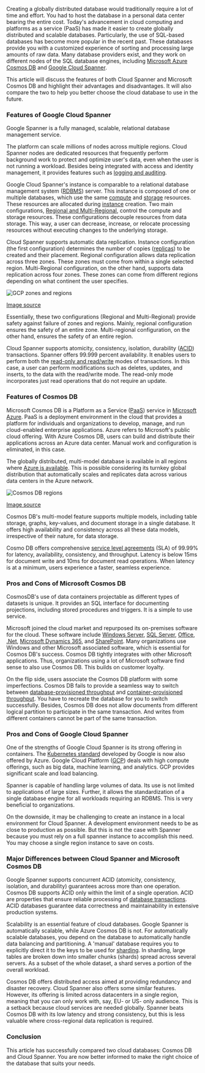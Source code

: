 Creating a globally distributed database would traditionally require a lot of time and effort. You had to host the database in a personal data center bearing the entire cost. Today&#39;s advancement in cloud computing and platforms as a service (PaaS) has made it easier to create globally distributed and scalable databases. Particularly, the use of SQL-based databases has become more popular in the recent past. These databases provide you with a customized experience of sorting and processing large amounts of raw data. Many database providers exist, and they work on different nodes of the SQL database engines, including [Microsoft Azure Cosmos DB](https://docs.microsoft.com/en-us/azure/cosmos-db/introduction) and [Google Cloud Spanner](https://cloud.google.com/spanner).

This article will discuss the features of both Cloud Spanner and Microsoft Cosmos DB and highlight their advantages and disadvantages. It will also compare the two to help you better choose the cloud database to use in the future.

### Features of Google Cloud Spanner

Google Spanner is a fully managed, scalable, relational database management service.

The platform can scale millions of nodes across multiple regions. Cloud Spanner nodes are dedicated resources that frequently perform background work to protect and optimize user's data, even when the user is not running a workload. Besides being integrated with access and identity management, it provides features such as [logging and auditing](https://cloud.google.com/spanner/docs/audit-logging).

Google Cloud Spanner&#39;s instance is comparable to a relational database management system ([RDBMS](https://www.codecademy.com/articles/what-is-rdbms-sql)) server. This instance is composed of one or multiple databases, which use the same [compute](https://www.zdnet.com/article/what-is-cloud-computing-everything-you-need-to-know-about-the-cloud/) and [storage](https://searchstorage.techtarget.com/definition/cloud-storage) resources. These resources are allocated during [instance](https://cloud.google.com/spanner/docs/instances) creation. Two main configurations, [Regional and Multi-Regional](https://cloud.google.com/spanner/docs/instances), control the compute and storage resources. These configurations decouple resources from data storage. This way, a user can decrease, increase, or relocate processing resources without executing changes to the underlying storage. 

Cloud Spanner supports automatic data replication. Instance configuration (the first configuration) determines the number of copies ([replicas](https://cloud.google.com/spanner/docs/replication)) to be created and their placement. Regional configuration allows data replication across three zones. These zones must come from within a single selected region. Multi-Regional configuration, on the other hand, supports data replication across four zones. These zones can come from different regions depending on what continent the user specifies.

![GCP zones and regions](/engineering-education/GCP-regions-and-zones.jpg)

[Image source](https://cloud.google.com/about/locations#regions)

Essentially, these two configurations (Regional and Multi-Regional) provide safety against failure of zones and regions. Mainly, regional configuration ensures the safety of an entire zone. Multi-regional configuration, on the other hand, ensures the safety of an entire region.

Cloud Spanner supports atomicity, consistency, isolation, durability ([ACID](https://www.bmc.com/blogs/acid-atomic-consistent-isolated-durable/#:~:text=In%20the%20context%20of%20computer,transactions%20can%20be%20processed%20reliably.&text=Applying%20the%20ACID%20properties%20to,and%20reliability%20of%20a%20database.)) transactions. Spanner offers 99.999 percent availability. It enables users to perform both the [read-only and read/write](http://docwiki.embarcadero.com/InterBase/2020/en/Read-write_and_Read-only_Databases) modes of transactions. In this case, a user can perform modifications such as deletes, updates, and inserts, to the data with the read/write mode. The read-only mode incorporates just read operations that do not require an update.

### Features of Cosmos DB

Microsoft Cosmos DB is a Platform as a Service ([PaaS](https://searchcloudcomputing.techtarget.com/definition/Platform-as-a-Service-PaaS)) service in [Microsoft Azure](https://azure.microsoft.com/en-us/). PaaS is a deployment environment in the cloud that provides a platform for individuals and organizations to develop, manage, and run cloud-enabled enterprise applications. Azure refers to Microsoft&#39;s public cloud offering. With Azure Cosmos DB, users can build and distribute their applications across an Azure data center. Manual work and configuration is eliminated, in this case.

The globally distributed, multi-model database is available in all regions where [Azure is available](https://azure.microsoft.com/en-us/global-infrastructure/services/?products=cosmos-db&regions=all). This is possible considering its turnkey global distribution that automatically scales and replicates data across various data centers in the Azure network.

![Cosmos DB regions](/engineering-education/Cosmos-DB-regions.jpg)

[Image source](https://azure.microsoft.com/en-us/global-infrastructure/global-network/)

Cosmos DB&#39;s multi-model feature supports multiple models, including table storage, graphs, key-values, and document storage in a single database. It offers high availability and consistency across all these data models, irrespective of their nature, for data storage.

Cosmo DB offers comprehensive [service level agreements](https://azure.microsoft.com/en-us/support/legal/sla/cosmos-db/v1_3/#:~:text=The%20service%20offers%20comprehensive%2099.99,Azure%20regions%2C%20configured%20with%20any) (SLA) of 99.99% for latency, availability, consistency, and throughput. Latency is below 15ms for document write and 10ms for document read operations. When latency is at a minimum, users experience a faster, seamless experience.

### Pros and Cons of Microsoft Cosmos DB

CosmosDB&#39;s use of data containers projectable as different types of datasets is unique. It provides an SQL interface for documenting projections, including stored procedures and triggers. It is a simple to use service.

Microsoft joined the cloud market and repurposed its on-premises software for the cloud. These software include [Windows Server](https://www.microsoft.com/en-us/windows-server), [SQL Server](https://www.microsoft.com/en-gb/sql-server/sql-server-downloads), [Office](https://www.office.com/), [.Net](https://dotnet.microsoft.com/), [Microsoft Dynamics 365](https://dynamics.microsoft.com/en-us/), and [SharePoint](https://support.microsoft.com/en-us/office/what-is-sharepoint-97b915e6-651b-43b2-827d-fb25777f446f). Many organizations use Windows and other Microsoft associated software, which is essential for Cosmos DB&#39;s success. Cosmos DB tightly integrates with other Microsoft applications. Thus, organizations using a lot of Microsoft software find sense to also use Cosmos DB. This builds on customer loyalty.

On the flip side, users associate the Cosmos DB platform with some imperfections. Cosmos DB fails to provide a seamless way to switch between [database-provisioned throughput]((https://docs.microsoft.com/en-us/azure/cosmos-db/set-throughput)) and [container-provisioned throughput](https://docs.microsoft.com/en-us/azure/cosmos-db/set-throughput#:~:text=The%20throughput%20provisioned%20for%20a,logical%20partitions%20of%20the%20container.). You have to recreate the database for you to switch successfully. Besides, Cosmos DB does not allow documents from different logical partition to participate in the same transaction. And writes from different containers cannot be part of the same transaction.

### Pros and Cons of Google Cloud Spanner

One of the strengths of Google Cloud Spanner is its strong offering in containers. The [Kubernetes standard](https://cloud.google.com/kubernetes-engine) developed by Google is now also offered by Azure. Google Cloud Platform ([GCP](https://console.cloud.google.com/)) deals with high compute offerings, such as big data, machine learning, and analytics. GCP provides significant scale and load balancing.

Spanner is capable of handling large volumes of data. Its use is not limited to applications of large sizes. Further, it allows the standardization of a single database engine for all workloads requiring an RDBMS. This is very beneficial to organizations.

On the downside, it may be challenging to create an instance in a local environment for Cloud Spanner. A development environment needs to be as close to production as possible. But this is not the case with Spanner because you must rely on a full spanner instance to accomplish this need. You may choose a single region instance to save on costs.

### Major Differences between Cloud Spanner and Microsoft Cosmos DB

Google Spanner supports concurrent ACID (atomicity, consistency, isolation, and durability) guarantees across more than one operation. Cosmos DB supports ACID only within the limit of a single operation. ACID are properties that ensure reliable processing of [database transactions](https://en.wikipedia.org/wiki/Database_transaction). ACID databases guarantee data correctness and maintainability in extensive production systems.

Scalability is an essential feature of cloud databases. Google Spanner is automatically scalable, while Azure Cosmos DB is not. For automatically scalable databases, you depend on the database to automatically handle data balancing and partitioning. A &#39;manual&#39; database requires you to explicitly direct it to the keys to be used for [sharding](https://www.digitalocean.com/community/tutorials/understanding-database-sharding). In sharding, large tables are broken down into smaller chunks (shards) spread across several servers. As a subset of the whole dataset, a shard serves a portion of the overall workload.

Cosmos DB offers distributed access aimed at providing redundancy and disaster recovery. Cloud Spanner also offers some similar features. However, its offering is limited across datacenters in a single region, meaning that you can only work with, say, EU- or US- only audience. This is a setback because cloud services are needed globally. Spanner beats Cosmos DB with its low latency and strong consistency, but this is less valuable where cross-regional data replication is required.

### Conclusion

This article has successfully compared two cloud databases: Cosmos DB and Cloud Spanner. You are now better informed to make the right choice of the database that suits your needs.